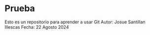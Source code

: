 # Prueba
Esto es un repositorio para aprender a usar Git
Autor: Josue Santillan Illescas
Fecha: 22 Agosto 2024
